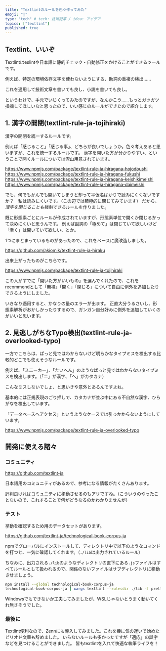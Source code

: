 ```yaml
---
title: "Textlintのルールを色々作ってみた"
emoji: "💪"
type: "tech" # tech: 技術記事 / idea: アイデア
topics: ["textlint"]
published: true
---
```

## Textlint、いいぞ

Textlintはeslintや日本語に静的チェック・自動修正をかけることができるツールです。

例えば、特定の環境依存文字を使わないようにする、助詞の重複の検出……

これを適用して技術文章を書いても良し、小説を書いても良し。

というわけで、手元でいじくってみたのですが、なんかこう……もっとガツガツ指摘してほしいなと思ったので、いい感じのルールができたので紹介します。

## 1. 漢字の開閉(textlint-rule-ja-tojihiraki)

漢字の開閉を統一するルールです。

<!-- textlint-disable -->

例えば「感じること」「感じる事」、どちらが良いでしょうか。色々考えあると思いますが、これを統一するルールです。
漢字を開いた方が分かりやすい、ということで開くルールについては沢山用意されています。

https://www.npmjs.com/package/textlint-rule-ja-hiragana-hojodoushi
https://www.npmjs.com/package/textlint-rule-ja-hiragana-fukushi
https://www.npmjs.com/package/textlint-rule-ja-hiragana-keishikimeishi
https://www.npmjs.com/package/textlint-rule-ja-hiragana-daimeishi

でも、何でもかんでも開いてしまうと却って平仮名ばかりで読みにくくないですか？　私は読みにくいです。（この辺では積極的に閉じてみています）
だから、*漢字を閉じることも強制できる*ルールを作りました。

既に形態素ごとにルールが作成されていますが、形態素単位で開くか閉じるかって決めにくいと思うんです。
例えば副詞の「極めて」は閉じていて欲しいけど「漸く」は開いていて欲しい、とか。

<!-- textlint-enable -->

1つにまとまっているものがあったので、これをベースに魔改造しました。

https://github.com/akiomik/textlint-rule-ja-hiraku

出来上がったものがこちらです。

https://www.npmjs.com/package/textlint-rule-ja-tojihiraki

この人がすでに「開いた方がいいもの」を選んでくれたので、これをrecommendとして「無視」「開く」「閉じる」について自由に例外を追加したりできるようにしました。

いきなり適用すると、かなりの量のエラーが出ます。
正直大分うるさいし、形態素解析がおかしかったりするので、ガンガン自分好みに例外を追加していくのがいいと思います。

## 2. 見逃しがちなTypo検出(textlint-rule-ja-overlooked-typo)

一方でこちらは、ぱっと見ではわからないけど明らかなタイプミスを検出する比較的どこでも使えそうなルールです。

<!-- textlint-disable -->

例えば、「ス二ーカー」、「たいヘん」のようなぱっと見ではわからないタイプミスを検出します。（「二」が漢字、「ヘ」がカタカナ）

<!-- textlint-enable -->

こんなミスしないでしょ、と思いきや意外とあるんですよね。

基本的には正規表現のごり押しで、カタカナが並ぶ中にある不自然な漢字、ひらがなを検出しています。

「データベースへアクセス」というようなケースでは引っかからないようにしています。

https://www.npmjs.com/package/textlint-rule-ja-overlooked-typo

## 開発に使える諸々

### コミュニティ

https://github.com/textlint-ja

日本語用のコミュニティがあるので、参考になる情報がたくさんあります。

評判良ければコミュニティに移動させるのもアリですね。（こういうのやったことないので、これすることで何がどうなるのかわかりませんが）

### テスト

挙動を確認するため用のデータセットがあります。

https://github.com/textlint-ja/technological-book-corpus-ja

npmでグローバルにインストールして、ディレクトリ中で以下のようなコマンドを打つと、一気に確認してくれます。（`./lib`は出力されているルール）

ちなみに、出力される`./lib`のようなディレクトリの直下にある`.js`ファイルはすべてルールとして扱われるので、関係のないファイルはサブディレクトリに移動させましょう。

```sh
npm install --global technological-book-corpus-ja
technological-book-corpus-ja | xargs textlint --rulesdir ./lib -f pretty-error
```

Windowsでもできないか工夫してみましたが、WSLじゃないとうまく動いてくれ無さそうでした。

### 最後に

Textlint便利なので、Zennにも導入してみました。これを機に気の迷いで始めたピリオド文章も辞めました。
いらないルールも多かったですが「適応」の誤字などを見つけることができました。
皆もtextlintを入れて快適な執筆ライフを！
